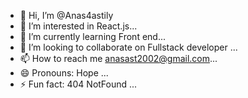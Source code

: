 - 👋 Hi, I’m @Anas4astily
- 👀 I’m interested in  React.js...
- 🌱 I’m currently learning Front end...
- 💞️ I’m looking to collaborate on Fullstack developer ...
- 📫 How to reach me anasast2002@gmail.com...
- 😄 Pronouns: Hope ...
- ⚡ Fun fact: 404 NotFound ...

<!---
Anas4astily/Anas4astily is a ✨ special ✨ repository because its `README.md` (this file) appears on your GitHub profile.
You can click the Preview link to take a look at your changes.
--->
